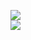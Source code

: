 [![](https://img.shields.io/badge/Made%20With-Github%20Spray-lightgrey.svg?style=for-the-badge&logo=github)](https://github.com/Annihil/github-spray#6058)  
[![](https://i.imgur.com/2DrTn0Z.gif)](https://github.com/Annihil/github-spray)